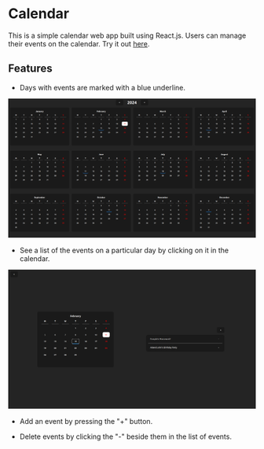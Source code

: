 # Calendar

This is a simple calendar web app built using React.js. Users can manage their events on the calendar. Try it out [here](https://calendar-rose-phi.vercel.app/).

## Features

- Days with events are marked with a blue underline.

![calenar-view](screenshots/main-calendar.png)

- See a list of the events on a particular day by clicking on it in the calendar.

![event-list](screenshots/event-list.png)

- Add an event by pressing the "+" button.

- Delete events by clicking the "-" beside them in the list of events.